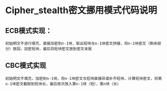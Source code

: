 # Cipher_stealth密文挪用模式代码说明

## ECB模式实现：

    初始明文不进行填充，直接加密到n-1块，取出短块与n-1块密文拼接，将n-1块密文（剩余部分）放回，加密短块，最后将短块密文放到密文末尾

## CBC模式实现

    初始明文不填充，加密到n-1块，将n-1块密文与短块直接异或补齐短块，计算短块密文，将第n-1块密文截取到短块长，最后依次放入第n-1块（短），第n块（长）
